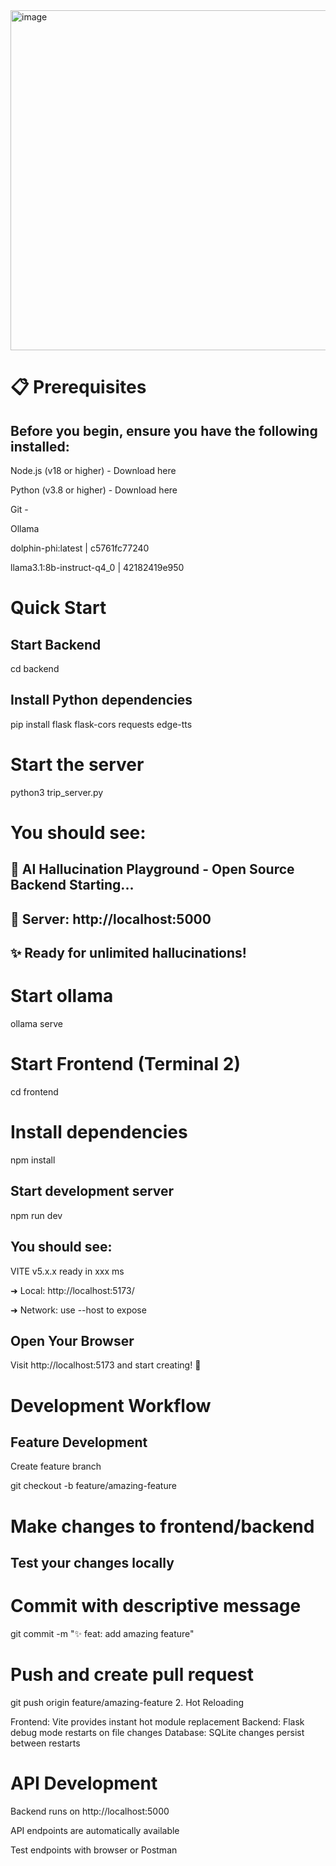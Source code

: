 <img width="544" height="544" alt="image" src="https://github.com/user-attachments/assets/615ab7e3-018b-420e-b501-e06b86e34c9c" />



# 📋 Prerequisites
## Before you begin, ensure you have the following installed:
<p>Node.js (v18 or higher) - Download here
<p>Python (v3.8 or higher) - Download here
<p>Git -
<p>Ollama
<p>dolphin-phi:latest | c5761fc77240  
<p>llama3.1:8b-instruct-q4_0 | 42182419e950  

# Quick Start
 ## Start Backend
<p>cd backend
  
## Install Python dependencies

<p>pip install flask flask-cors requests edge-tts

# Start the server
<p>python3 trip_server.py
  
# You should see:
## 🧠 AI Hallucination Playground - Open Source Backend Starting...
## 📡 Server: http://localhost:5000
## ✨ Ready for unlimited hallucinations!

# Start ollama
<p>ollama serve
 
# Start Frontend (Terminal 2)
<p>cd frontend
  
# Install dependencies
<p>npm install
  
## Start development server
<p>npm run dev
  
## You should see:
 <p>VITE v5.x.x  ready in xxx ms

<p>  ➜  Local:   http://localhost:5173/
<p> ➜  Network: use --host to expose
  
## Open Your Browser
<p>Visit http://localhost:5173 and start creating! 🎨

# Development Workflow
## Feature Development
<p> Create feature branch
<p> git checkout -b feature/amazing-feature

# Make changes to frontend/backend
## Test your changes locally

# Commit with descriptive message
<p> git commit -m "✨ feat: add amazing feature"

# Push and create pull request
<p>git push origin feature/amazing-feature
2. Hot Reloading

Frontend: Vite provides instant hot module replacement
Backend: Flask debug mode restarts on file changes
Database: SQLite changes persist between restarts

# API Development

<p>Backend runs on http://localhost:5000
<p>API endpoints are automatically available
<p>Test endpoints with browser or Postman
